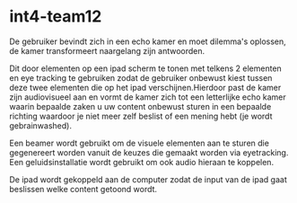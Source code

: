 # int4-team12
De gebruiker bevindt zich in een echo kamer en moet dilemma's oplossen, de kamer transformeert naargelang zijn antwoorden. 

Dit door elementen op een ipad scherm te tonen met telkens 2 elementen en eye tracking te gebruiken zodat de gebruiker onbewust kiest tussen deze twee elementen die op het ipad verschijnen.Hierdoor past de kamer zijn audiovisueel aan en vormt de kamer zich tot een letterlijke echo kamer waarin bepaalde zaken u uw content onbewust sturen in een bepaalde richting waardoor je niet meer zelf beslist of een mening hebt (je wordt gebrainwashed). 

Een beamer wordt gebruikt om de visuele elementen aan te sturen die gegenereert worden vanuit de keuzes die gemaakt worden via eyetracking. Een geluidsinstallatie wordt gebruikt om ook audio hieraan te koppelen. 

De ipad wordt gekoppeld aan de computer zodat de input van de ipad gaat beslissen welke content getoond wordt. 
